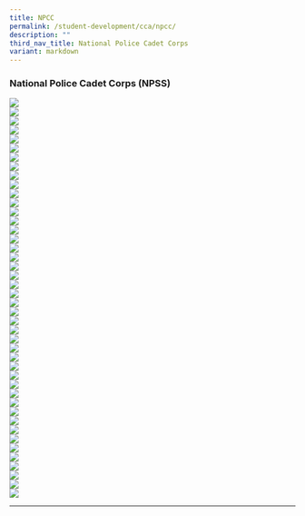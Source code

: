 ```yaml
---
title: NPCC
permalink: /student-development/cca/npcc/
description: ""
third_nav_title: National Police Cadet Corps
variant: markdown
---
```

### National Police Cadet Corps (NPSS)

![](/images/NPCC/For%202024/Slide1.JPG)
<br>
![](/images/NPCC/For%202024/Slide2.JPG)
<br>
![](/images/NPCC/For%202024/Slide3.JPG)
<br>
![](/images/NPCC/For%202024/Slide4.JPG)
<br>
![](/images/NPCC/For%202024/Slide5.JPG)
<br>
![](/images/NPCC/For%202024/Slide6.JPG)
<br>
![](/images/NPCC/For%202024/Slide7.JPG)
<br>
![](/images/NPCC/For%202024/Slide8.JPG)
<br>
![](/images/NPCC/For%202024/Slide9.JPG)
<br>
![](/images/NPCC/For%202024/Slide10.JPG)
<br>
![](/images/NPCC/For%202024/Slide11.JPG)
<br>
![](/images/NPCC/For%202024/Slide12.JPG)
<br>
![](/images/NPCC/For%202024/Slide13.JPG)
<br>
![](/images/NPCC/For%202024/Slide14.JPG)
<br>
![](/images/NPCC/For%202024/Slide15.JPG)
<br>
![](/images/NPCC/For%202024/Slide16.JPG)
<br>
![](/images/NPCC/For%202024/Slide17.JPG)
<br>
![](/images/NPCC/For%202024/Slide18.JPG)
<br>
![](/images/NPCC/For%202024/Slide19.JPG)
<br>
![](/images/NPCC/For%202024/Slide20.JPG)
<br>
![](/images/NPCC/For%202024/Slide21.JPG)
<br>
![](/images/NPCC/For%202024/Slide22.JPG)
<br>
![](/images/NPCC/For%202024/Slide23.JPG)
<br>
![](/images/NPCC/For%202024/Slide24.JPG)
<br>
![](/images/NPCC/For%202024/Slide25.JPG)
<br>
![](/images/NPCC/For%202024/Slide26.JPG)
<br>
![](/images/NPCC/For%202024/Slide27.JPG)
<br>
![](/images/NPCC/For%202024/Slide28.JPG)
<br>
![](/images/NPCC/For%202024/Slide29.JPG)
<br>
![](/images/NPCC/For%202024/Slide30.JPG)
<br>
![](/images/NPCC/For%202024/Slide31.JPG)
<br>
![](/images/NPCC/For%202024/Slide32.JPG)
<br>
![](/images/NPCC/For%202024/Slide33.JPG)
<br>
![](/images/NPCC/For%202024/Slide34.JPG)
<br>
![](/images/NPCC/For%202024/Slide35.JPG)
<br>
![](/images/NPCC/For%202024/Slide36.JPG)
<br>
![](/images/NPCC/For%202024/Slide37.JPG)
<br>
![](/images/NPCC/For%202024/Slide38.JPG)
<br>
![](/images/NPCC/For%202024/Slide39.JPG)
<br>
![](/images/NPCC/For%202024/Slide40.JPG)
<br>
![](/images/NPCC/For%202024/Slide41.JPG)
<br>
![](/images/NPCC/For%202024/Slide42.JPG)
<br>
![](/images/NPCC/For%202024/Slide43.JPG)
<br>
![](/images/NPCC/For%202024/Slide44.JPG)
<hr>